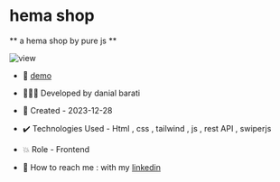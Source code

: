 # hema shop

** a hema shop by pure js **

![view](https://github.com/danial-barati/hema_shop/assets/104683176/de8c29db-5171-45ec-9387-83053197b500)

- 🔗 [demo]([https://danial-barati.github.io/signup_form/](https://danial-barati.github.io/tic-tac-toe/))

- 👩🏻‍💻 Developed by danial barati

- 📆 Created - 2023-12-28

- ✔️ Technologies Used - Html , css , tailwind , js , rest API , swiperjs

- 💥 Role - Frontend

- 📲 How to reach me : with my [linkedin](https://www.linkedin.com/in/danial-barati-0a9804291/)
